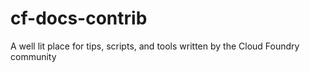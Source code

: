 cf-docs-contrib
===============

A well lit place for tips, scripts, and tools written by the Cloud Foundry community